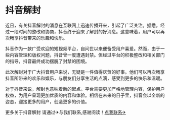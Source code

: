 # 抖音解封

近日，有关抖音解封的消息在互联网上迅速传播开来，引起了广泛关注。据悉，经过一段时间的整改和协商，抖音终于迎来了解封的好消息。这意味着，用户可以再次畅享抖音带来的乐趣和快乐。

抖音作为一款广受欢迎的短视频平台，自问世以来便备受用户喜爱。然而，由于一些内容管理和版权问题，抖音曾一度遭遇封禁。但经过平台的积极整改和相关部门的指导，抖音最终成功摆脱了封禁的困境。

此次解封对于广大抖音用户来说，无疑是一件值得庆贺的好事。他们可以再次畅享抖音所带来的欢乐和娱乐，与朋友们分享生活的点滴，感受到更多的快乐和温暖。

对于抖音来说，解封也意味着新的起点。平台需要更加严格地管理内容，保护用户权益，为用户呈现更加优质的内容和体验。相信在未来的日子里，抖音会以全新的姿态，迎接更多的用户，创造更多的价值。

更多关于抖音解封 请通过✈与我们联系,感谢阅读！[点我联系✈](https://news.G208.com)